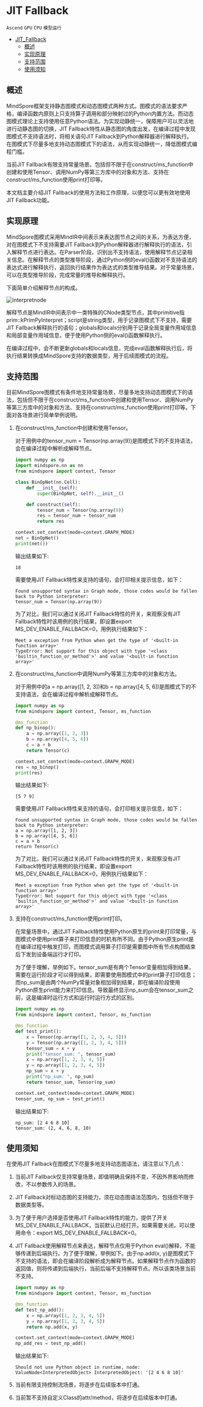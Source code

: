 # JIT Fallback

`Ascend` `GPU` `CPU` `模型运行`

<!-- TOC -->

- [JIT_Fallback](#JIT_Fallback)
    - [概述](#概述)
    - [实现原理](#实现原理)
    - [支持范围](#支持范围)
    - [使用须知](#使用须知)

<!-- /TOC -->

## 概述

MindSpore框架支持静态图模式和动态图模式两种方式。图模式的语法要求严格，编译函数内原则上只支持算子调用和部分映射过的Python内置方法。而动态图模式理论上支持使用任意Python语法。为实现动静统一，保障用户可以灵活地进行动静态图的切换，JIT Fallback特性从静态图的角度出发，在编译过程中发现图模式不支持语法时，将相关语句JIT Fallback到Python解释器进行解释执行。在图模式下尽量多地支持动态图模式下的语法，从而实现动静统一，降低图模式编程门槛。

当前JIT Fallback有限支持常量场景。包括但不限于在construct/ms_function中创建和使用Tensor、调用NumPy等第三方库中的对象和方法、支持在construct/ms_function使用print打印等。

本文档主要介绍JIT Fallback的使用方法和工作原理，以便您可以更有效地使用JIT Fallback功能。

## 实现原理

MindSpore图模式采用MindIR中间表示来表达图节点之间的关系，为表达方便，对在图模式下不支持需要JIT Fallback到Python解释器进行解释执行的语法，引入解释节点进行表达。在Parser阶段，识别出不支持语法，使用解释节点记录相关信息。在解释节点的类型推导阶段，通过Python侧的eval()函数对不支持语法的表达式进行解释执行，返回执行结果作为表达式的类型推导结果。对于常量场景，可以在类型推导阶段，完成常量的推导和解释执行。

下面简单介绍解释节点的构成。

![interpretnode](./design/images/interpretnode.png)

解释节点是MindIR中间表示中一类特殊的CNode类型节点，其中primitive指prim::kPrimPyInterpret；script是string类型，用于记录图模式下不支持，需要JIT Fallback解释执行的语句；globals和locals分别用于记录全局变量作用域信息和局部变量作用域信息，便于使用Python侧的eval()函数解释执行。

在编译过程中，会不断更新globals和locals信息，完成eval函数解释执行后，将执行结果转换成MindSpore支持的数据类型，用于后续图模式的流程。

## 支持范围

目前MindSpore图模式有条件地支持常量场景，尽量多地支持动态图模式下的语法，包括但不限于在construct/ms_function中创建和使用Tensor、调用NumPy等第三方库中的对象和方法、支持在construct/ms_function使用print打印等。下面对各场景进行简单举例说明。

1. 在construct/ms_function中创建和使用Tensor。

    对于用例中的tensor_num = Tensor(np.array(9))是图模式下的不支持语法，会在编译过程中解析成解释节点。

    ```python
    import numpy as np
    import mindspore.nn as nn
    from mindspore import context, Tensor

    class BinOpNet(nn.Cell):
        def __init__(self):
            super(BinOpNet, self).__init__()

        def construct(self):
            tensor_num = Tensor(np.array(9))
            res = tensor_num + tensor_num
            return res

    context.set_context(mode=context.GRAPH_MODE)
    net = BinOpNet()
    print(net())
    ```

    输出结果如下:

    ```text
    18
    ```

    需要使用JIT Fallback特性来支持的语句，会打印相关提示信息，如下：

    ```text
    Found unsupported syntax in Graph mode, those codes would be fallen back to Python interpreter:
    tensor_num = Tensor(np.array(9))
    ```

    为了对比，我们可以通过关闭JIT Fallback特性的开关，来观察没有JIT Fallback特性时该用例的执行结果，即设置export MS_DEV_ENABLE_FALLBACK=0，用例执行结果如下：

    ```text
    Meet a exception from Python when get the type of '<built-in function array>'
    TypeError: Not support for this object with type '<class 'builtin_function_or_method'>' and value '<built-in function array>'
    ```

2. 在construct/ms_function中调用NumPy等第三方库中的对象和方法。

    对于用例中的a = np.array([1, 2, 3])和b = np.array([4, 5, 6])是图模式下的不支持语法，会在编译过程中解析成解释节点。

    ```python
    import numpy as np
    from mindspore import context, Tensor, ms_function

    @ms_function
    def np_binop():
        a = np.array([1, 2, 3])
        b = np.array([4, 5, 6])
        c = a + b
        return Tensor(c)

    context.set_context(mode=context.GRAPH_MODE)
    res = np_binop()
    print(res)
    ```

    输出结果如下:

    ```text
    [5 7 9]
    ```

    需要使用JIT Fallback特性来支持的语句，会打印相关提示信息，如下：

    ```text
    Found unsupported syntax in Graph mode, those codes would be fallen back to Python interpreter:
    a = np.array([1, 2, 3])
    b = np.array([4, 5, 6])
    c = a + b
    return Tensor(c)
    ```

    为了对比，我们可以通过关闭JIT Fallback特性的开关，来观察没有JIT Fallback特性时该用例的执行结果，即设置export MS_DEV_ENABLE_FALLBACK=0，用例执行结果如下：

    ```text
    Meet a exception from Python when get the type of '<built-in function array>'
    TypeError: Not support for this object with type '<class 'builtin_function_or_method'>' and value '<built-in function array>'
    ```

3. 支持在construct/ms_function使用print打印。

    在常量场景中，通过JIT Fallback特性使用Python原生的print来打印常量，与图模式中使用print算子来打印信息的时机有所不同。由于Python原生print是在编译过程中触发打印，而图模式调用算子打印是需要图中所有节点构图结束后下发到设备端运行才打印。

    为了便于理解，举例如下。tensor_sum是有两个Tensor变量相加得到结果，需要在运行阶段才可以得到结果，即需要使用图模式中的print算子打印信息；而np_sum是由两个NumPy常量对象相加得到结果，即在编译阶段使用Python原生print能力来打印信息。导致最终显示np_sum会在tensor_sum之前，这是编译时运行方式和运行时运行方式的区别。

    ```python
    import numpy as np
    from mindspore import context, Tensor, ms_function

    @ms_function
    def test_print():
        x = Tensor(np.array([1, 2, 3, 4, 5]))
        y = Tensor(np.array([1, 2, 3, 4, 5]))
        tensor_sum = x + y
        print("tensor_sum: ", tensor_sum)
        x = np.array([1, 2, 3, 4, 5])
        y = np.array([1, 2, 3, 4, 5])
        np_sum = x + y
        print("np_sum: ", np_sum)
        return tensor_sum, Tensor(np_sum)

    context.set_context(mode=context.GRAPH_MODE)
    tensor_sum, np_sum = test_print()
    ```

    输出结果如下:

    ```text
    np_sum: [2 4 6 8 10]
    tensor_sum: (2, 4, 6, 8, 10)
    ```

## 使用须知

在使用JIT Fallback在图模式下尽量多地支持动态图语法，请注意以下几点：

1. 当前JIT Fallback仅支持常量场景，即值明确且保持不变，不因外界影响而修改，不以参数传入的场景。

2. JIT Fallback对标动态图的支持能力，须在动态图语法范围内，包括但不限于数据类型等。

3. 为了便于用户选择是否使用JIT Fallback特性的能力，提供了开关MS_DEV_ENABLE_FALLBACK，当前默认已经打开。如果需要关闭，可以使用命令：export MS_DEV_ENABLE_FALLBACK=0。

4. JIT Fallback使用解释节点来表达，解释节点仅用于Python eval()解释，不能够传递到后端执行。为了便于理解，举例如下。由于np.add(x, y)是图模式下不支持的语法，即会在编译阶段解析成为解释节点。如果解释节点作为函数的返回值，则将传递到后端执行，当前后端不支持解释节点。所以该类场景当前不支持。

    ```python
    import numpy as np
    from mindspore import context, Tensor, ms_function

    @ms_function
    def test_np_add():
        x = np.array([1, 2, 3, 4, 5])
        y = np.array([1, 2, 3, 4, 5])
        return np.add(x, y)

    context.set_context(mode=context.GRAPH_MODE)
    np_add_res = test_np_add()
    ```

    输出结果如下:

    ```text
    Should not use Python object in runtime, node: ValueNode<InterpretedObject> InterpretedObject: '[2 4 6 8 10]'
    ```

5. 当前有限支持控制流场景，将逐步在后续版本中打通。

6. 当前暂不支持自定义Class的attr/method，将逐步在后续版本中打通。
